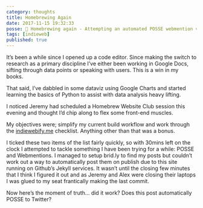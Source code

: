 ```yaml
---
category: thoughts
title: Homebrewing Again
date: 2017-11-15 19:32:33
posse: 🤔 Homebrewing again - Attempting an automated POSSE webmention via brid.gy at tonight’s Homebrew Website Club
tags: [indieweb]
published: true
---
```


It’s been a while since I opened up a code editor. Since making the switch to research as a primary discipline I’ve either been working in Google Docs, sifting through data points or speaking with users. This is a win in my books.

That said, I’ve dabbled in some dataviz using Google Charts and started learning the basics of Python to assist with data analysis heavy lifting.

I noticed Jeremy had scheduled a Homebrew Website Club session this evening and thought I’d chip along to flex some front-end muscles.

My objectives were; simplify my current build workflow and work through the [indiewebify.me](indiewebify.me) checklist. Anything other than that was a bonus.

I ticked these two items of the list fairly quickly, so with 30mins left on the clock I attempted to tackle something I have been trying for a while: POSSE and Webmentions. I managed to setup brid.ly to find my posts but couldn’t work out a way to automatically post them on publish due to this site running on Github’s Jekyll services. It wasn’t until the closing few minutes that I think I figured it out and as Jeremy and Alex were closing their laptops I was glued to my seat frantically making the last commit.

Now here’s the moment of truth… did it work? Does this post automatically POSSE to Twitter?
